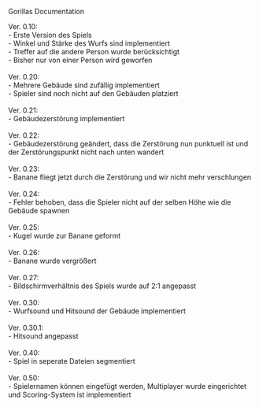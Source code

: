 Gorillas Documentation

Ver. 0.10:<br/>  - Erste Version des Spiels<br/>
            - Winkel und Stärke des Wurfs sind implementiert<br/>
            - Treffer auf die andere Person wurde berücksichtigt<br/>
            - Bisher nur von einer Person wird geworfen<br/><br/>
Ver. 0.20:<br/>  - Mehrere Gebäude sind zufällig implementiert<br/>
            - Spieler sind noch nicht auf den Gebäuden platziert<br/><br/>
Ver. 0.21:<br/>  - Gebäudezerstörung implementiert<br/><br/>
Ver. 0.22:<br/>  - Gebäudezerstörung geändert, dass die Zerstörung nun punktuell ist und der Zerstörungspunkt nicht nach unten wandert<br/><br/>
Ver. 0.23:<br/>  - Banane fliegt jetzt durch die Zerstörung und wir nicht mehr verschlungen<br/><br/>
Ver. 0.24:<br/>  - Fehler behoben, dass die Spieler nicht auf der selben Höhe wie die Gebäude spawnen<br/><br/>
Ver. 0.25:<br/>  - Kugel wurde zur Banane geformt<br/><br/>
Ver. 0.26:<br/>  - Banane wurde vergrößert<br/><br/>
Ver. 0.27:<br/>  - Bildschirmverhältnis des Spiels wurde auf 2:1 angepasst<br/><br/>
Ver. 0.30:<br/>  - Wurfsound und Hitsound der Gebäude implementiert<br/><br/>
Ver. 0.30.1:<br/>- Hitsound angepasst<br/><br/>
Ver. 0.40:<br/>  - Spiel in seperate Dateien segmentiert<br/><br/>
Ver. 0.50:<br/>  - Spielernamen können eingefügt werden, Multiplayer wurde eingerichtet und Scoring-System ist implementiert
